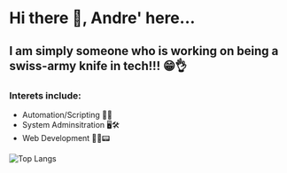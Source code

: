 # Hi there 👋,  Andre' here...

## I am simply someone who is working on being a swiss-army knife in tech!!! 😁👌

### Interets include:
- Automation/Scripting  🤖🚀
- System Adminsitration 🖥️🛠️
- Web Development 👨‍💻📟


![Top Langs](https://github-readme-stats-red-kappa-82.vercel.app/api/top-langs/?username=andre-east&layout=compact&theme=github_dark_dimmed&langs_count=10&exclude_repo=Budget-App)


 <!-- [![Top Langs](https://github-readme-stats-red-kappa-82.vercel.app/api/top-langs/?username=andre-east&theme=github_dark_dimmed&langs_count=8)](https://github.com/andre-east/github-readme-stats)  -->
<!-- ![Top Langs](https://github-readme-stats-red-kappa-82.vercel.app/api/top-langs/?username=andre-east&hide_progress=true&theme=github_dark_dimmed&langs_count=8) -->